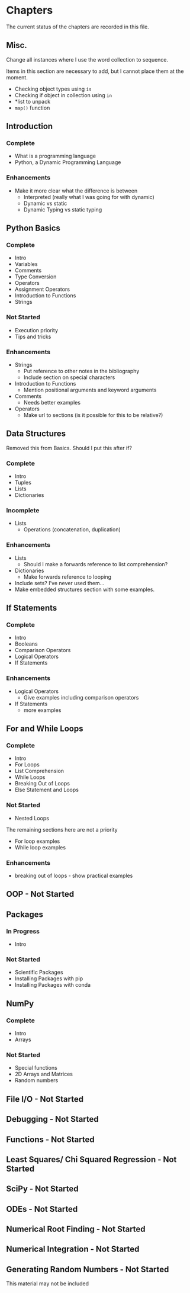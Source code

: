 # Chapters

The current status of the chapters are recorded in this file.

## Misc.

Change all instances where I use the word collection to sequence.

Items in this section are necessary to add, but I cannot place them at the moment.
- Checking object types using `is`
- Checking if object in collection using `in`
- *list to unpack
- `map()` function

## Introduction

### Complete

- What is a programming language
- Python, a Dynamic Programming Language

### Enhancements

- Make it more clear what the difference is between
    - Interpreted (really what I was going for with dynamic)
    - Dynamic vs static
    - Dynamic Typing vs static typing

## Python Basics

### Complete

- Intro
- Variables
- Comments
- Type Conversion
- Operators
- Assignment Operators
- Introduction to Functions
- Strings

### Not Started

- Execution priority
- Tips and tricks

### Enhancements

- Strings
    - Put reference to other notes in the bibliography
    - Include section on special characters
- Introduction to Functions
    - Mention positional arguments and keyword arguments
- Comments
    - Needs better examples
- Operators
    - Make url to sections (is it possible for this to be relative?)

## Data Structures

Removed this from Basics. Should I put this after if?

### Complete

- Intro
- Tuples
- Lists
- Dictionaries

### Incomplete

- Lists
    - Operations (concatenation, duplication)

### Enhancements

- Lists
    - Should I make a forwards reference to list comprehension?
- Dictionaries
    - Make forwards reference to looping
- Include sets? I've never used them...
- Make embedded structures section with some examples.



## If Statements

### Complete

- Intro
- Booleans
- Comparison Operators
- Logical Operators
- If Statements

### Enhancements

- Logical Operators
    - Give examples including comparison operators
- If Statements
    - more examples

## For and While Loops

### Complete

- Intro
- For Loops
- List Comprehension
- While Loops
- Breaking Out of Loops
- Else Statement and Loops

### Not Started

- Nested Loops

The remaining sections here are not a priority
- For loop examples
- While loop examples

### Enhancements

- breaking out of loops - show practical examples

## OOP - Not Started

## Packages

### In Progress

- Intro

### Not Started

- Scientific Packages
- Installing Packages with pip
- Installing Packages with conda

## NumPy

### Complete

- Intro
- Arrays

### Not Started

- Special functions
- 2D Arrays and Matrices
- Random numbers

## File I/O - Not Started

## Debugging - Not Started

## Functions - Not Started

## Least Squares/ Chi Squared Regression - Not Started

## SciPy - Not Started

## ODEs - Not Started

## Numerical Root Finding - Not Started

## Numerical Integration - Not Started

## Generating Random Numbers - Not Started

This material may not be included
